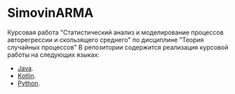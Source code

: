 # SimovinARMA
Курсовая работа "Статистический анализ и моделирование процессов авторегрессии и скользящего среднего" по дисциплине "Теория случайных процессов"
В репозитории содержится реализация курсовой работы на следующих языках:
- [Java](./Java/src/main/java/Main.java).
- [Kotlin](./Kotlin/src/main/kotlin/Main.kt).
- [Python](./Python/main.py).
